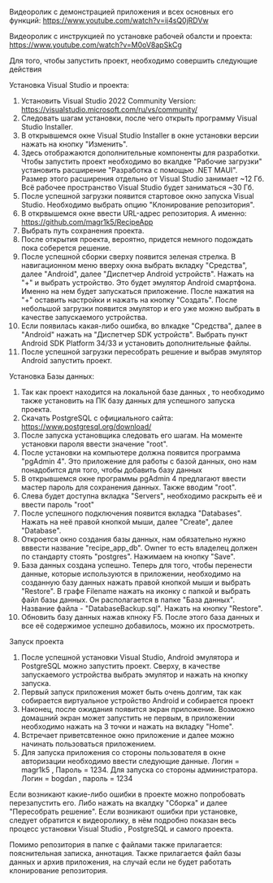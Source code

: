 Видеоролик с демонстрацией приложения и всех основных его функций: https://www.youtube.com/watch?v=ij4sQ0jRDVw

Видеоролик с инструкцией по установке рабочей обалсти и проекта: https://www.youtube.com/watch?v=M0oV8apSkCg

Для того, чтобы запустить проект, необходимо совершить следующие действия

Установка Visual Studio и проекта:

1. Установить Visual Studio 2022 Community Version:
   https://visualstudio.microsoft.com/ru/vs/community/
3. Следовать шагам установки, после чего открыть программу Visual Studio Installer.
4. В открывшемся окне Visual Studio Installer в окне установки версии нажать на кнопку "Изменить".
5. Здесь отображаются дополнительные компоненты для разработки. Чтобы запустить проект необходимо
   во вкалдке "Рабочие загрузки" установить расширение "Разработка с помощью .NET MAUI". Размер этого расширения отдельно от Visual Studio занимает ~12 Гб. Всё рабочее пространство Visual Studio будет заниматься ~30 Гб.
6. После успешной загрузки появится стартовое окно запуска Visual Studio. Необходимо выбрать опцию "Клонирование репозитория".
7. В открвышемся окне ввести URL-адрес репозитория. А именно: https://github.com/magr1k5/RecipeApp
8. Выбрать путь сохранения проекта.
9. После открытия проекта, вероятно, придется немного подождать пока соберется решение.
10. После успешной сборки сверху появится зеленая стрелка. В навигационном меню вверху окна выбрать вкладку "Средства", далее "Android", далее "Диспетчер Android устройств".
Нажать на "+" и выбрать устройство. Это будет эмулятор Android смартфона. Именно на нем будет запускаться приложение.
После нажатия на "+" оставить настройки и нажать на кнопку "Создать". После небольшой загрузки появится эмулятор и его уже можно выбрать в качестве запускаемого устройства.
11. Если появилась какая-либо ошибка, во влкадке "Средства", далее в "Android" нажать на "Диспетчер SDK устройств". Выбрать пункт Android SDK Platform 34/33 и установить дополнительные файлы.
12. После успешной загрузки пересобрать решение и выбрав эмулятор Android запустить проект.

Установка Базы данных:

1. Так как проект находится на локальной базе данных , то необходимо также установить на ПК базу данных для успешного запуска проекта.
2. Скачать PostgreSQL с официального сайта: https://www.postgresql.org/download/
3. После запуска установщика следовать его шагам. На моменте установки пароля ввести значение "root".
4. После установки на компьютере должна появится программа "pgAdmin 4". Это приложение для работы с базой данных, оно нам понадобится для того, чтобы добавить базу данных
5. В открывшемся окне программы pgAdmin 4 предлагают ввести мастер пароль для сохранения данных. Также вводим "root".
6. Слева будет доступна вкладка "Servers", необходимо раскрыть её и ввести пароль "root"
7. После успешного подключения появится вкладка "Databases". Нажать на неё правой кнопкой мыши, далее "Create", далее "Database".
8. Откроется окно создания базы данных, нам обязательно нужно вввести название "recipe_app_db". Owner то есть владелец должен по стандарту стоять "postgres". Нажимаем на кнопку "Save".
9. База данных создана успешно. Теперь для того, чтобы перенести данные, которые используются в приложении, необходимо на созданную базу данных нажать правой кнопкой мыши и выбрать "Restore". В графе Filename нажать на иконку с папкой и выбрать файл
    базы данных. Он располагается в папке "База данных". Название файла - "DatabaseBackup.sql". Нажать на кнопку "Restore".
11. Обновить базу данных нажав кпноку F5. После этого база данных и все её содержимое успешно добавилось, можно их просмотреть.

Запуск проекта
1. После успешной установки Visual Studio, Android эмулятора и PostgreSQL можно запустить проект. Сверху, в качестве запускаемого устройства выбрать эмулятор и нажать на кнопку запуска.
2. Первый запуск приложения может быть очень долгим, так как собирается виртуальное устройство Android и собирается проект
3. Наконец, после ожидания появится экран приложение. Возможно домашний экран может запустить не первым, в приложении необходимо нажать на 3 точки и нажать на вкладку "Home".
4. Встречает приветсвтенное окно приложение и далее можно начинать пользоваться приложением.
5. Для запуска приложения со стороны пользователя в окне авторизации необходимо ввести следующие данные. Логин = magr1k5 , Пароль = 1234. Для запуска со стороны администратора. Логин = bogdan , пароль = 1234 

 Если возникают какие-либо ошибки в проекте можно попробовать перезапустить его. Либо нажать на вкалдку "Сборка" и далее "Пересобрать решение". 
Если возникают ошибки при установке, следует обратится к видеоролику, в нём подробно показан весь процесс установки Visual Studio , PostgreSQL и самого проекта. 

Помимо репозитория в папке с файлами также прилагается: пояснительная записка, аннотация. Также прилагается файл базы данных и архив приложения, на случай если не будет работать клонирование репозитория.
